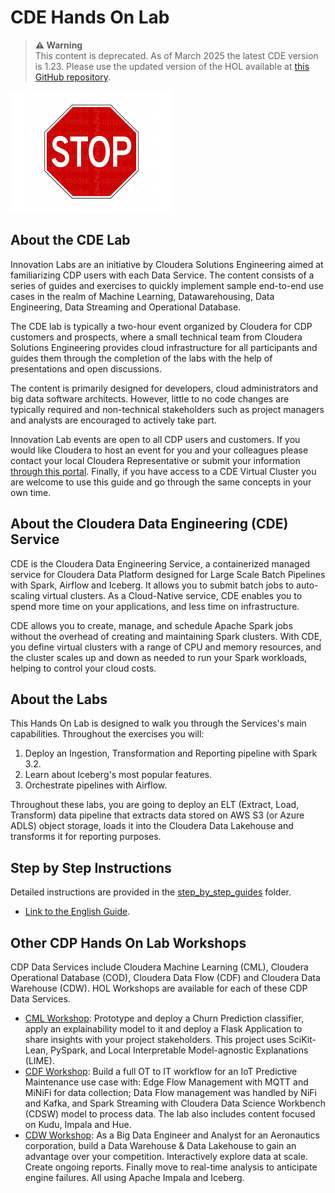 # CDE Hands On Lab

>**⚠ Warning**  
>This content is deprecated. As of March 2025 the latest CDE version is 1.23. Please use the updated version of the HOL available at [this GitHub repository](https://github.com/pdefusco/CDE_123_HOL).

![alt text](/img/stop.png)

## About the CDE Lab

Innovation Labs are an initiative by Cloudera Solutions Engineering aimed at familiarizing CDP users with each Data Service. The content consists of a series of guides and exercises to quickly implement sample end-to-end use cases in the realm of Machine Learning, Datawarehousing, Data Engineering, Data Streaming and Operational Database.

The CDE lab is typically a two-hour event organized by Cloudera for CDP customers and prospects, where a small technical team from Cloudera Solutions Engineering provides cloud infrastructure for all participants and guides them through the completion of the labs with the help of presentations and open discussions.

The content is primarily designed for developers, cloud administrators and big data software architects. However, little to no code changes are typically required and non-technical stakeholders such as project managers and analysts are encouraged to actively take part.

Innovation Lab events are open to all CDP users and customers. If you would like Cloudera to host an event for you and your colleagues please contact your local Cloudera Representative or submit your information [through this portal](https://www.cloudera.com/contact-sales.html). Finally, if you have access to a CDE Virtual Cluster you are welcome to use this guide and go through the same concepts in your own time.

## About the Cloudera Data Engineering (CDE) Service

CDE is the Cloudera Data Engineering Service, a containerized managed service for Cloudera Data Platform designed for Large Scale Batch Pipelines with Spark, Airflow and Iceberg. It allows you to submit batch jobs to auto-scaling virtual clusters. As a Cloud-Native service, CDE enables you to spend more time on your applications, and less time on infrastructure.

CDE allows you to create, manage, and schedule Apache Spark jobs without the overhead of creating and maintaining Spark clusters. With CDE, you define virtual clusters with a range of CPU and memory resources, and the cluster scales up and down as needed to run your Spark workloads, helping to control your cloud costs.

## About the Labs

This Hands On Lab is designed to walk you through the Services's main capabilities. Throughout the exercises you will:

1. Deploy an Ingestion, Transformation and Reporting pipeline with Spark 3.2.
2. Learn about Iceberg's most popular features.
3. Orchestrate pipelines with Airflow.

Throughout these labs, you are going to deploy an ELT (Extract, Load, Transform) data pipeline that extracts data stored on AWS S3 (or Azure ADLS) object storage, loads it into the Cloudera Data Lakehouse and transforms it for reporting purposes.

## Step by Step Instructions

Detailed instructions are provided in the [step_by_step_guides](https://github.com/pdefusco/CDE_121_HOL/tree/main/step_by_step_guides) folder.

* [Link to the English Guide](https://github.com/pdefusco/CDE_121_HOL/tree/main/step_by_step_guides/english).

## Other CDP Hands On Lab Workshops

CDP Data Services include Cloudera Machine Learning (CML), Cloudera Operational Database (COD), Cloudera Data Flow (CDF) and Cloudera Data Warehouse (CDW). HOL Workshops are available for each of these CDP Data Services.

* [CML Workshop](https://github.com/cloudera/CML_AMP_Churn_Prediction): Prototype and deploy a Churn Prediction classifier, apply an explainability model to it and deploy a Flask Application to share insights with your project stakeholders. This project uses SciKit-Lean, PySpark, and Local Interpretable Model-agnostic Explanations (LIME).
* [CDF Workshop](https://github.com/cloudera-labs/edge2ai-workshop): Build a full OT to IT workflow for an IoT Predictive Maintenance use case with: Edge Flow Management with MQTT and MiNiFi for data collection; Data Flow management was handled by NiFi and Kafka, and Spark Streaming with Cloudera Data Science Workbench (CDSW) model to process data. The lab also includes content focused on Kudu, Impala and Hue.
* [CDW Workshop](https://github.com/pdefusco/cdw-workshop): As a Big Data Engineer and Analyst for an Aeronautics corporation, build a Data Warehouse & Data Lakehouse to gain an advantage over your competition. Interactively explore data at scale. Create ongoing reports. Finally move to real-time analysis to anticipate engine failures. All using Apache Impala and Iceberg.
